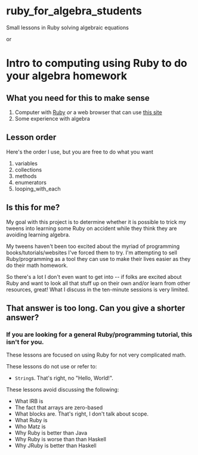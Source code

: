 # ruby_for_algebra_students
Small lessons in Ruby solving algebraic equations

or 

# Intro to computing using Ruby to do your algebra homework

## What you need for this to make sense
1. Computer with [Ruby](https://www.ruby-lang.org/en/downloads/) _or_ a web browser that can use [this site](https://repl.it/languages/ruby)
2. Some experience with algebra


## Lesson order
Here's the order I use, but you are free to do what you want

1. variables
2. collections
3. methods
4. enumerators
5. looping_with_each

## Is this for me?
My goal with this project is to determine whether it is possible to trick my tweens into learning some Ruby on accident while they think they are avoiding learning algebra.

My tweens haven't been too excited about the myriad of programming books/tutorials/websites I've forced them to try.  I'm attempting to sell Ruby/programming as a tool they can use to make their lives easier as they do their math homework.

So there's a lot I don't even want to get into -- if folks are excited about Ruby and want to look all that stuff up on their own and/or learn from other resources, great!  What I discuss in the ten-minute sessions is very limited.

## That answer is too long.  Can you give a shorter answer?
### If you are looking for a general Ruby/programming tutorial, this isn't for you.  
These lessons are focused on using Ruby for not very complicated math.

These lessons do not use or refer to:
* `String`s.  That's right, no "Hello, World!".

These lessons avoid discussing the following:
* What IRB is
* The fact that arrays are zero-based
* What blocks are.  That's right, I don't talk about scope.
* What Ruby is
* Who Matz is
* Why Ruby is better than Java
* Why Ruby is worse than than Haskell
* Why JRuby is better than Haskell



